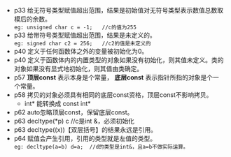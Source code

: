 - p33 给无符号类型赋值超出范围，结果是初始值对无符号类型表示数值总数取模后的余数。  
`eg: unsigned char c = -1;   //c的值为255`
- p33 给带符号类型赋值超出范围，结果是未定义的。  
 `eg: signed char c2 = 256;   //c2的值是未定义的`
- p40 定义于任何函数体之外的变量被初始化为0。
- p40 定义于函数体内的内置类型的对象如果没有初始化，则其值未定义。类的对象如果没有显式地初始化，则其值由类确定。
- p57 **顶层const** 表示本身是个常量， **底层const** 表示指针所指的对象是个一个常量。
- p58 拷贝的对象必须具有相同的底层const资格，顶层const不影响拷贝。
    - int* 能转换成 const int*
- p62 auto忽略顶层const，保留底层const。
- p63 decltype(*p) c	 //c是int &，必须初始化
- p63 decltype((x))【双层括号】的结果永远是引用。
- p64 赋值会产生引用，引用的类型就是左值的类型。  
`eg: decltype(a=b) d=a;  //d的类型是int&，且a=b不做实际运算。`
